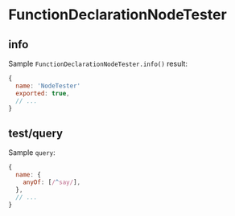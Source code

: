 # FunctionDeclarationNodeTester

## info

Sample `FunctionDeclarationNodeTester.info()` result:

```js
{
  name: 'NodeTester'
  exported: true,
  // ...
}
```

## test/query

Sample `query`:

```js
{
  name: {
    anyOf: [/^say/],
  },
  // ...
}
```
